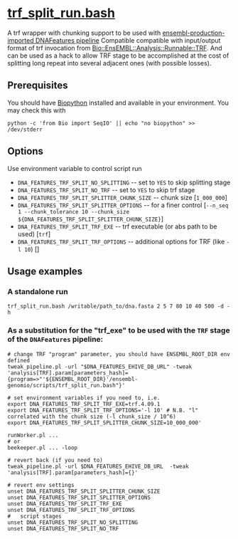 # [trf_split_run.bash](https://github.com/Ensembl/ensembl-genomio/blob/main/scripts/trf_split_run.bash)

A trf wrapper with chunking support to be used with
[ensembl-production-imported DNAFeatures pipeline](https://github.com/Ensembl/ensembl-production-imported/tree/main/src/perl/Bio/EnsEMBL/EGPipeline/PipeConfig/DNAFeatures_conf.pm)
Compatible compatible with input/output format of trf invocation from [Bio::EnsEMBL::Analysis::Runnable::TRF](https://github.com/Ensembl/ensembl-analysis/blob/main/modules/Bio/EnsEMBL/Analysis/Runnable/TRF.pm).
And can be used as a hack to allow TRF stage to be accomplished at the cost of splitting
 long repeat into several adjacent ones  (with possible losses).

## Prerequisites
You should have [Biopython](https://biopython.org) installed and available in your environment.
You may check this with
```
python -c 'from Bio import SeqIO' || echo "no biopython" >> /dev/stderr
```

## Options
Use environment variable to control script run
* `DNA_FEATURES_TRF_SPLIT_NO_SPLITTING` -- set to `YES` to skip splitting stage
* `DNA_FEATURES_TRF_SPLIT_NO_TRF` -- set to `YES` to skip trf stage
* `DNA_FEATURES_TRF_SPLIT_SPLITTER_CHUNK_SIZE` -- chunk size [`1_000_000`]
* `DNA_FEATURES_TRF_SPLIT_SPLITTER_OPTIONS` -- for a finer control [`--n_seq 1 --chunk_tolerance 10 --chunk_size ${DNA_FEATURES_TRF_SPLIT_SPLITTER_CHUNK_SIZE}`] 
* `DNA_FEATURES_TRF_SPLIT_TRF_EXE` -- trf executable (or abs path to be used) [`trf`]
* `DNA_FEATURES_TRF_SPLIT_TRF_OPTIONS` -- additional options for TRF (like `-l 10`) []

## Usage examples
### A standalone run
```
trf_split_run.bash /writable/path_to/dna.fasta 2 5 7 80 10 40 500 -d -h
```

### As a substitution for the "trf_exe" to be used with the `TRF` stage of the `DNAFeatures` pipeline:
```
# change TRF "program" parameter, you should have ENSEMBL_ROOT_DIR env defined
tweak_pipeline.pl -url "$DNA_FEATURES_EHIVE_DB_URL" -tweak 'analysis[TRF].param[parameters_hash]={program=>"'${ENSEMBL_ROOT_DIR}'/ensembl-genomio/scripts/trf_split_run.bash"}'
```
```
# set environment variables if you need to, i.e.
export DNA_FEATURES_TRF_SPLIT_TRF_EXE=trf.4.09.1 
export DNA_FEATURES_TRF_SPLIT_TRF_OPTIONS='-l 10' # N.B. "l" correlated with the chunk size (-l chunk_size / 10^6)
export DNA_FEATURES_TRF_SPLIT_SPLITTER_CHUNK_SIZE=10_000_000'
```
```
runWorker.pl ... 
# or
beekeeper.pl ... -loop
```
```
# revert back (if you need to)
tweak_pipeline.pl -url $DNA_FEATURES_EHIVE_DB_URL  -tweak 'analysis[TRF].param[parameters_hash]={}'
```
```
# revert env settings
unset DNA_FEATURES_TRF_SPLIT_SPLITTER_CHUNK_SIZE
unset DNA_FEATURES_TRF_SPLIT_SPLITTER_OPTIONS
unset DNA_FEATURES_TRF_SPLIT_TRF_EXE
unset DNA_FEATURES_TRF_SPLIT_TRF_OPTIONS
#   script stages
unset DNA_FEATURES_TRF_SPLIT_NO_SPLITTING
unset DNA_FEATURES_TRF_SPLIT_NO_TRF
```

